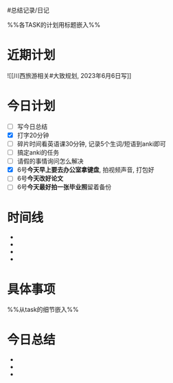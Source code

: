 #总结记录/日记 

%%各TASK的计划用标题嵌入%%
# 近期计划
![[川西旅游相关#大致规划, 2023年6月6日写]]

# 今日计划
- [ ] 写今日总结
- [x] 打字20分钟
- [ ] 碎片时间看英语课30分钟, 记录5个生词/短语到anki即可
- [ ] 搞定anki的任务
- [ ] 请假的事情询问怎么解决
- [x] 6号**今天早上要去办公室拿键盘**, 拍视频声音, 打包好
- [ ] 6号**今天改好论文**
- [ ] 6号**今天最好拍一张毕业照**留着备份

# 时间线 
- 
- 
- 
- 

# 具体事项 
%%从task的细节嵌入%%

# 今日总结
- 
- 
- 